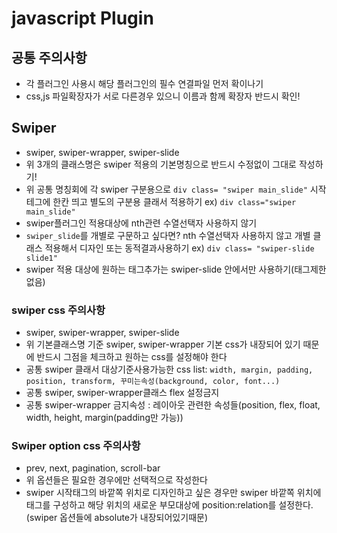 # javascript Plugin
## 공통 주의사항
* 각 플러그인 사용시 해당 플러그인의 필수 연결파일 먼저 확이나기
* css,js 파일확장자가 서로 다른경우 있으니 이름과 함께 확장자 반드시 확인!
## Swiper
* swiper, swiper-wrapper, swiper-slide
* 위 3개의 클래스명은 swiper 적용의 기본명칭으로 반드시 수정없이 그대로 작성하기!
* 위 공통 명칭회에 각 swiper 구분용으로 `div class= "swiper main_slide"` 시작테그에  한칸 띄고 별도의 구분용 클래서 적용하기 ex) `div class="swiper main_slide"`
* swiper플러그인 적용대상에 nth관련 수열선택자 사용하지 않기
* `swiper_slide`를 개별로 구문하고 싶다면? nth 수열선택자 사용하지 않고 개별 클래스 적용해서 디자인 또는 동적결과사용하기 ex) `div class= "swiper-slide slide1"`
* swiper 적용 대상에 원하는 태그추가는 swiper-slide 안에서만 사용하기(태그제한없음)
### swiper css 주의사항
* swiper, swiper-wrapper, swiper-slide 
* 위 기본클래스명 기준 swiper, swiper-wrapper 기본 css가 내장되어 있기 때문에 반드시 그점을 체크하고 원하는 css를 설정해야 한다
* 공통 swiper 클래서 대상기준사용가능한 css list: `width, margin, padding, position, transform, 꾸미는속성(background, color, font...)`
* 공통 swiper, swiper-wrapper클래스 flex 설정금지
* 공통 swiper-wrapper 금지속성 : 레이아웃 관련한 속성들(position, flex, float, width, height, margin(padding만 가능))

### Swiper option css 주의사항
* prev, next, pagination, scroll-bar
* 위 옵션들은 필요한 경우에만 선택적으로 작성한다
* swiper 시작태그의 바깥쪽 위치로 디자인하고 싶은 경우만 swiper 바깥쪽 위치에 태그를 구성하고 해당 위치의 새로운 부모대상에 position:relation를 설정한다.(swiper 옵션들에 absolute가 내장되어있기때문)